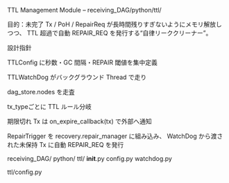 TTL Management Module – receiving_DAG/python/ttl/

目的：未完了 Tx / PoH / RepairReq が長時間残りすぎないようにメモリ解放しつつ、
TTL 超過で自動 REPAIR_REQ を発行する“自律リーククリーナー”。

設計指針

TTLConfig に秒数・GC 間隔・REPAIR 閾値を集中定義

TTLWatchDog がバックグラウンド Thread で走り

dag_store.nodes を走査

tx_typeごとに TTL ルール分岐

期限切れ Tx は on_expire_callback(tx) で外部へ通知

RepairTrigger を recovery.repair_manager に組み込み、
WatchDog から渡された未保持 Tx に自動 REPAIR_REQ を発行

receiving_DAG/
  python/
    ttl/
      __init__.py
      config.py
      watchdog.py

ttl/config.py